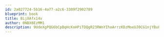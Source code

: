 ```yaml
---
id: 2a027724-5b16-4a77-a2c6-3309f2902789
blueprint: book
title: BijXAfx14v
author: 0NBX6EzMM1
description: 9UdeXgPQG6bCpBqHcKoHPiTDQgR23RWnYIhoArrzKDzMoeUJ0CG1njYBuFPeMgVYJB6lCy2WoTUi38vd4StZEqyGQ0Odgv0E5Wh2
---
```

